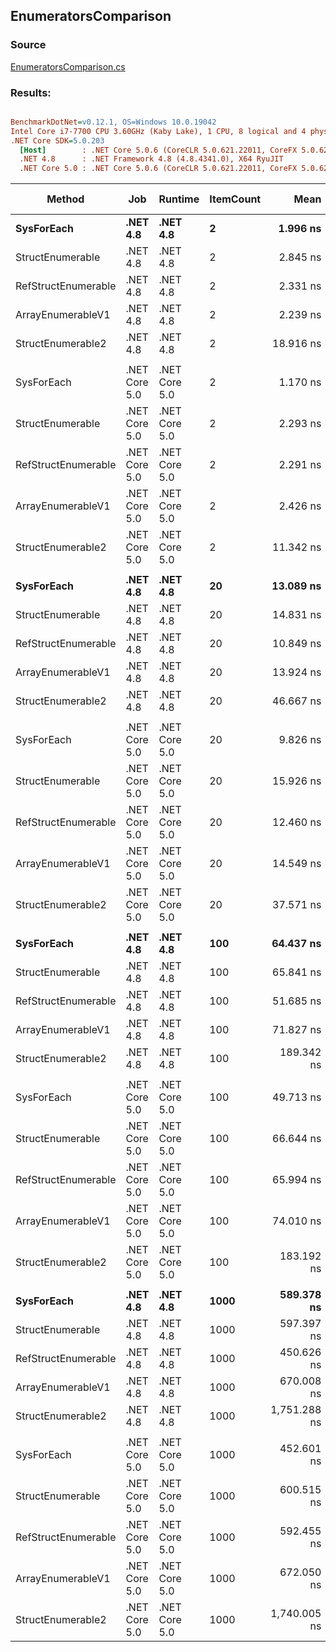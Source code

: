 ﻿## EnumeratorsComparison

### Source
[EnumeratorsComparison.cs](../../src/StructLinq.Benchmark/EnumeratorsComparison.cs)

### Results:
``` ini

BenchmarkDotNet=v0.12.1, OS=Windows 10.0.19042
Intel Core i7-7700 CPU 3.60GHz (Kaby Lake), 1 CPU, 8 logical and 4 physical cores
.NET Core SDK=5.0.203
  [Host]        : .NET Core 5.0.6 (CoreCLR 5.0.621.22011, CoreFX 5.0.621.22011), X64 RyuJIT
  .NET 4.8      : .NET Framework 4.8 (4.8.4341.0), X64 RyuJIT
  .NET Core 5.0 : .NET Core 5.0.6 (CoreCLR 5.0.621.22011, CoreFX 5.0.621.22011), X64 RyuJIT


```
|              Method |           Job |       Runtime | ItemCount |         Mean |     Error |    StdDev |       Median | Ratio | RatioSD | Gen 0 | Gen 1 | Gen 2 | Allocated | Code Size |
|-------------------- |-------------- |-------------- |---------- |-------------:|----------:|----------:|-------------:|------:|--------:|------:|------:|------:|----------:|----------:|
|          **SysForEach** |      **.NET 4.8** |      **.NET 4.8** |         **2** |     **1.996 ns** | **0.1537 ns** | **0.4531 ns** |     **2.023 ns** |  **1.00** |    **0.00** |     **-** |     **-** |     **-** |         **-** |      **36 B** |
|    StructEnumerable |      .NET 4.8 |      .NET 4.8 |         2 |     2.845 ns | 0.1514 ns | 0.4393 ns |     2.942 ns |  1.51 |    0.48 |     - |     - |     - |         - |      72 B |
| RefStructEnumerable |      .NET 4.8 |      .NET 4.8 |         2 |     2.331 ns | 0.0772 ns | 0.1662 ns |     2.285 ns |  1.10 |    0.26 |     - |     - |     - |         - |      72 B |
|   ArrayEnumerableV1 |      .NET 4.8 |      .NET 4.8 |         2 |     2.239 ns | 0.0794 ns | 0.1530 ns |     2.177 ns |  0.96 |    0.12 |     - |     - |     - |         - |      62 B |
|   StructEnumerable2 |      .NET 4.8 |      .NET 4.8 |         2 |    18.916 ns | 0.2558 ns | 0.2393 ns |    18.918 ns |  7.97 |    0.76 |     - |     - |     - |         - |     145 B |
|                     |               |               |           |              |           |           |              |       |         |       |       |       |           |           |
|          SysForEach | .NET Core 5.0 | .NET Core 5.0 |         2 |     1.170 ns | 0.0794 ns | 0.2253 ns |     1.107 ns |  1.00 |    0.00 |     - |     - |     - |         - |      36 B |
|    StructEnumerable | .NET Core 5.0 | .NET Core 5.0 |         2 |     2.293 ns | 0.0821 ns | 0.2028 ns |     2.223 ns |  1.99 |    0.37 |     - |     - |     - |         - |      72 B |
| RefStructEnumerable | .NET Core 5.0 | .NET Core 5.0 |         2 |     2.291 ns | 0.0817 ns | 0.1687 ns |     2.237 ns |  1.99 |    0.35 |     - |     - |     - |         - |      72 B |
|   ArrayEnumerableV1 | .NET Core 5.0 | .NET Core 5.0 |         2 |     2.426 ns | 0.0853 ns | 0.1223 ns |     2.399 ns |  2.07 |    0.37 |     - |     - |     - |         - |      62 B |
|   StructEnumerable2 | .NET Core 5.0 | .NET Core 5.0 |         2 |    11.342 ns | 0.2480 ns | 0.2855 ns |    11.221 ns |  9.81 |    1.79 |     - |     - |     - |         - |     124 B |
|                     |               |               |           |              |           |           |              |       |         |       |       |       |           |           |
|          **SysForEach** |      **.NET 4.8** |      **.NET 4.8** |        **20** |    **13.089 ns** | **0.2834 ns** | **0.2213 ns** |    **13.094 ns** |  **1.00** |    **0.00** |     **-** |     **-** |     **-** |         **-** |      **36 B** |
|    StructEnumerable |      .NET 4.8 |      .NET 4.8 |        20 |    14.831 ns | 0.3322 ns | 0.5818 ns |    14.746 ns |  1.14 |    0.06 |     - |     - |     - |         - |      72 B |
| RefStructEnumerable |      .NET 4.8 |      .NET 4.8 |        20 |    10.849 ns | 0.2523 ns | 0.4216 ns |    10.780 ns |  0.83 |    0.03 |     - |     - |     - |         - |      72 B |
|   ArrayEnumerableV1 |      .NET 4.8 |      .NET 4.8 |        20 |    13.924 ns | 0.3149 ns | 0.7173 ns |    13.774 ns |  1.05 |    0.06 |     - |     - |     - |         - |      62 B |
|   StructEnumerable2 |      .NET 4.8 |      .NET 4.8 |        20 |    46.667 ns | 0.9987 ns | 2.7001 ns |    45.519 ns |  3.57 |    0.18 |     - |     - |     - |         - |     145 B |
|                     |               |               |           |              |           |           |              |       |         |       |       |       |           |           |
|          SysForEach | .NET Core 5.0 | .NET Core 5.0 |        20 |     9.826 ns | 0.4035 ns | 1.1898 ns |     9.272 ns |  1.00 |    0.00 |     - |     - |     - |         - |      36 B |
|    StructEnumerable | .NET Core 5.0 | .NET Core 5.0 |        20 |    15.926 ns | 0.7984 ns | 2.3542 ns |    14.897 ns |  1.65 |    0.32 |     - |     - |     - |         - |      72 B |
| RefStructEnumerable | .NET Core 5.0 | .NET Core 5.0 |        20 |    12.460 ns | 0.2294 ns | 0.2982 ns |    12.368 ns |  1.30 |    0.16 |     - |     - |     - |         - |      72 B |
|   ArrayEnumerableV1 | .NET Core 5.0 | .NET Core 5.0 |        20 |    14.549 ns | 0.2305 ns | 0.1925 ns |    14.508 ns |  1.53 |    0.18 |     - |     - |     - |         - |      62 B |
|   StructEnumerable2 | .NET Core 5.0 | .NET Core 5.0 |        20 |    37.571 ns | 0.2287 ns | 0.1786 ns |    37.533 ns |  3.93 |    0.49 |     - |     - |     - |         - |     124 B |
|                     |               |               |           |              |           |           |              |       |         |       |       |       |           |           |
|          **SysForEach** |      **.NET 4.8** |      **.NET 4.8** |       **100** |    **64.437 ns** | **0.1786 ns** | **0.1583 ns** |    **64.440 ns** |  **1.00** |    **0.00** |     **-** |     **-** |     **-** |         **-** |      **36 B** |
|    StructEnumerable |      .NET 4.8 |      .NET 4.8 |       100 |    65.841 ns | 0.4667 ns | 0.4366 ns |    65.711 ns |  1.02 |    0.01 |     - |     - |     - |         - |      72 B |
| RefStructEnumerable |      .NET 4.8 |      .NET 4.8 |       100 |    51.685 ns | 0.2857 ns | 0.2532 ns |    51.659 ns |  0.80 |    0.00 |     - |     - |     - |         - |      72 B |
|   ArrayEnumerableV1 |      .NET 4.8 |      .NET 4.8 |       100 |    71.827 ns | 0.3129 ns | 0.2613 ns |    71.848 ns |  1.11 |    0.00 |     - |     - |     - |         - |      62 B |
|   StructEnumerable2 |      .NET 4.8 |      .NET 4.8 |       100 |   189.342 ns | 0.4157 ns | 0.3471 ns |   189.318 ns |  2.94 |    0.01 |     - |     - |     - |         - |     145 B |
|                     |               |               |           |              |           |           |              |       |         |       |       |       |           |           |
|          SysForEach | .NET Core 5.0 | .NET Core 5.0 |       100 |    49.713 ns | 0.1537 ns | 0.1438 ns |    49.668 ns |  1.00 |    0.00 |     - |     - |     - |         - |      36 B |
|    StructEnumerable | .NET Core 5.0 | .NET Core 5.0 |       100 |    66.644 ns | 0.4572 ns | 0.3569 ns |    66.772 ns |  1.34 |    0.01 |     - |     - |     - |         - |      72 B |
| RefStructEnumerable | .NET Core 5.0 | .NET Core 5.0 |       100 |    65.994 ns | 0.2662 ns | 0.2490 ns |    66.078 ns |  1.33 |    0.00 |     - |     - |     - |         - |      72 B |
|   ArrayEnumerableV1 | .NET Core 5.0 | .NET Core 5.0 |       100 |    74.010 ns | 0.4472 ns | 0.4183 ns |    73.912 ns |  1.49 |    0.01 |     - |     - |     - |         - |      62 B |
|   StructEnumerable2 | .NET Core 5.0 | .NET Core 5.0 |       100 |   183.192 ns | 1.1477 ns | 0.9584 ns |   182.978 ns |  3.68 |    0.02 |     - |     - |     - |         - |     124 B |
|                     |               |               |           |              |           |           |              |       |         |       |       |       |           |           |
|          **SysForEach** |      **.NET 4.8** |      **.NET 4.8** |      **1000** |   **589.378 ns** | **3.4081 ns** | **2.8459 ns** |   **588.876 ns** |  **1.00** |    **0.00** |     **-** |     **-** |     **-** |         **-** |      **36 B** |
|    StructEnumerable |      .NET 4.8 |      .NET 4.8 |      1000 |   597.397 ns | 3.5444 ns | 2.7672 ns |   597.084 ns |  1.01 |    0.01 |     - |     - |     - |         - |      72 B |
| RefStructEnumerable |      .NET 4.8 |      .NET 4.8 |      1000 |   450.626 ns | 1.7889 ns | 1.4938 ns |   450.803 ns |  0.76 |    0.00 |     - |     - |     - |         - |      72 B |
|   ArrayEnumerableV1 |      .NET 4.8 |      .NET 4.8 |      1000 |   670.008 ns | 3.9378 ns | 3.6834 ns |   668.287 ns |  1.14 |    0.01 |     - |     - |     - |         - |      62 B |
|   StructEnumerable2 |      .NET 4.8 |      .NET 4.8 |      1000 | 1,751.288 ns | 5.6142 ns | 4.6881 ns | 1,751.056 ns |  2.97 |    0.02 |     - |     - |     - |         - |     145 B |
|                     |               |               |           |              |           |           |              |       |         |       |       |       |           |           |
|          SysForEach | .NET Core 5.0 | .NET Core 5.0 |      1000 |   452.601 ns | 3.0103 ns | 2.5137 ns |   452.463 ns |  1.00 |    0.00 |     - |     - |     - |         - |      36 B |
|    StructEnumerable | .NET Core 5.0 | .NET Core 5.0 |      1000 |   600.515 ns | 4.1306 ns | 3.4492 ns |   599.862 ns |  1.33 |    0.01 |     - |     - |     - |         - |      72 B |
| RefStructEnumerable | .NET Core 5.0 | .NET Core 5.0 |      1000 |   592.455 ns | 2.8610 ns | 2.5362 ns |   592.375 ns |  1.31 |    0.01 |     - |     - |     - |         - |      72 B |
|   ArrayEnumerableV1 | .NET Core 5.0 | .NET Core 5.0 |      1000 |   672.050 ns | 3.7063 ns | 3.0949 ns |   671.494 ns |  1.48 |    0.01 |     - |     - |     - |         - |      62 B |
|   StructEnumerable2 | .NET Core 5.0 | .NET Core 5.0 |      1000 | 1,740.005 ns | 3.6980 ns | 2.8872 ns | 1,739.376 ns |  3.85 |    0.02 |     - |     - |     - |         - |     124 B |
